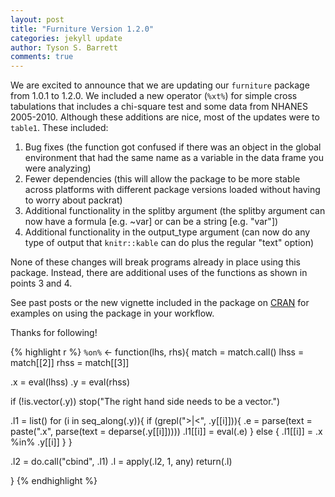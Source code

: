 ```yaml
---
layout: post
title: "Furniture Version 1.2.0"
categories: jekyll update
author: Tyson S. Barrett
comments: true
---
```


We are excited to announce that we are updating our `furniture` package from 1.0.1 to 1.2.0. We included a new operator (`%xt%`) for simple cross tabulations that includes a chi-square test and some data from NHANES 2005-2010. Although these additions are nice, most of the updates were to `table1`. These included:

1. Bug fixes (the function got confused if there was an object in the global environment that had the same name as a variable in the data frame you were analyzing)
2. Fewer dependencies (this will allow the package to be more stable across platforms with different package versions loaded without having to worry about packrat)
3. Additional functionality in the splitby argument (the splitby argument can now have a formula [e.g. ~var] or can be a string [e.g. "var"])
4. Additional functionality in the output_type argument (can now do any type of output that `knitr::kable` can do plus the regular "text" option)

None of these changes will break programs already in place using this package. Instead, there are additional uses of the functions as shown in points 3 and 4.

See past posts or the new vignette included in the package on [CRAN](https://CRAN.R-project.org/package=furniture) for examples on using the package in your workflow.

Thanks for following!

{% highlight r %}
`%on%` <- function(lhs, rhs){
  match = match.call()
  lhss  = match[[2]]
  rhss  = match[[3]]
  
  .x = eval(lhss)
  .y = eval(rhss)

  if (!is.vector(.y))
    stop("The right hand side needs to be a vector.")
  
  .l1 = list()
  for (i in seq_along(.y)){
    if (grepl(">|<", .y[[i]])){
      .e = parse(text = paste(".x", parse(text = deparse(.y[[i]]))))
      .l1[[i]] = eval(.e)
    } else {
      .l1[[i]] = .x %in% .y[[i]]
    }
  }
  
  .l2 = do.call("cbind", .l1)
  .l  = apply(.l2, 1, any)
  return(.l)
  
}
{% endhighlight %}
